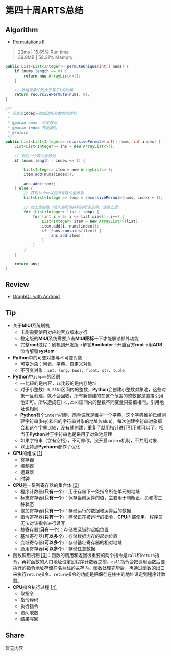 # 第四十周ARTS总结
## Algorithm
- [Permutations II](https://leetcode.com/problems/permutations-ii/)
> 23ms | 15.65% Run time  
> 39.9MB | 58.21% Memory
```java
public List<List<Integer>> permuteUnique(int[] nums) {
    if (nums.length == 0) {
        return new ArrayList<>();
    }

    // 数组元素个数大于等于1的时候
    return recursivePermute(nums, 0);
}

/**
 * 获取从index开始后边所有数的全排列
 *
 * @param nums  给定数组
 * @param index 开始索引
 * @return
 */
public List<List<Integer>> recursivePermute(int[] nums, int index) {
    List<List<Integer>> ans = new ArrayList<>();

    // 最后一个数的全排列
    if (nums.length - index == 1) {

        List<Integer> item = new ArrayList<>();
        item.add(nums[index]);

        ans.add(item);
    } else {
        // 获取index以后所有数的全排列
        List<List<Integer>> temp = recursivePermute(nums, index + 1);

        // 加上当前数（插入到所有排列的所有空隙，注意去重）
        for (List<Integer> list : temp) {
            for (int i = 0; i <= list.size(); i++) {
                List<Integer> item = new ArrayList<>(list);
                item.add(i, nums[index]);
                if (!ans.contains(item)) {
                    ans.add(item);
                }
            }
        }
    }

    return ans;
}
```

## Review
- [GraphQL with Android](https://heartbeat.fritz.ai/graphql-with-android-b44eb3812c3d)

## Tip
+ 关于**MIUI**系统刷机
    + 卡刷需要使用对应的官方版本才行
    + 稳定版的**MIUI**系统需要点击**MIUI图标**十下才能解锁额外功能
    + 完整**root**过程：刷机到开发版→解锁**Bootloder**→开启官方**root**→用**ADB**命令解锁**system**
+ **Python**中的可变对象与不可变对象
    + 可变对象：列表、字典、自定义对象
    + 不可变对象：`int`、`long`、`bool`、`float`、`str`、`tuple`
+ **Python**中`is`与`==`的区别
    + `==`比较的是内容，`is`比较的是内存地址
    + 对于小整数`[-5,256]`区间内的整数，**Python**会创建小整数对象池，这些对象一旦创建，就不会回收，所有新创建的在这个范围的整数都是直接引用他即可。所以造成在`[-5,256]`区间内的整数不同变量只要值相同，引用地址也相同
    + **Python**有个`intern`机制，简单说就是维护一个字典，这个字典维护已经创建字符串(key)和它的字符串对象的地址(value)，每次创建字符串对象都会和这个字典比较，没有就创建，重复了就用指针进行引用就可以了。相当于**Python**对于字符串也是采用了对象池原理
    + 如果字符串（含有空格），不可修改，没开启`intern`机制，不共用对象
    + 以上特点**Pycharm**都作了优化
+ **CPU**的组成 [[1]](https://segmentfault.com/a/1190000021591095)
    + 寄存器
    + 控制器
    + 运算器
    + 时钟
+ **CPU**是一系列寄存器的集合体 [[2]](https://segmentfault.com/a/1190000021591095)
    + 程序计数器(**只有一个**)：用于存储下一条指令所在单元的地址
    + 标志寄存器(**只有一个**)：保存当前运算的值，主要用于判断正、负和零三种状态
    + 累加寄存器(**只有一个**)：存储运行的数据和运算后的数据
    + 指令寄存器(**只有一个**)：存储正在被运行的指令，**CPU**内部使用，程序员无法对该指令进行读写
    + 栈寄存器(**只有一个**)：存储栈区域的起始位置
    + 基址寄存器(**可以多个**)：存储数据内存的起始位置
    + 变址寄存器(**可以多个**)：存储基址寄存器的相对地址
    + 通用寄存器(**可以多个**)：存储任意数据
+ 函数调用机制 [[3]](https://segmentfault.com/a/1190000021591095)：函数的调用和返回很重要的两个指令是`call`和`return`指令，再将函数的入口地址设定到程序计数器之前，`call`指令会把调用函数后要执行的指令地址存储在名为栈的主存内。函数处理完毕后，再通过函数的出口来执行`return`指令。`return`指令的功能是把保存在栈中的地址设定到程序计数器。
+ **CPU**指令执行过程 [[4]](https://segmentfault.com/a/1190000021591095)
    + 取指令
    + 指令译码
    + 执行指令
    + 访问取数
    + 结果写回
    
## Share
暂无内容